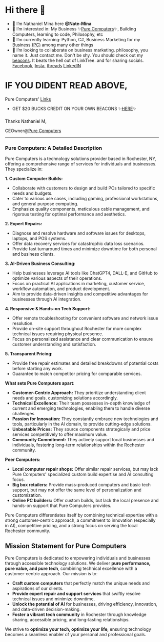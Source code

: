 <!--
**Nate-Mina/Nate-Mina** is a ✨ _special_ ✨ repository because its `README.md` (this file) appears on your GitHub profile.
-->

# Hi there 👋

- 👋 I’m Nathaniel Mina here **@Nate-Mina**
- 👀 I’m interested in: My Business ✨[Pure Computers](https://www.PureComp.Net)✨, Building Computers, learning to code, Philosophy, etc
- 🌱 I’m currently learning: Python, C#, Business Marketing for my Business [(PC)](https://P-C.live) among many other things
- 💞️ I’m looking to collaborate on business marketing. philosophy, you name it. Just contact me. Don't be shy. You should check out my [beacons](https://p-c.live/aboutme). It beats the hell out of LinkTree. and for sharing socials.
  [Facebook](https://facebook.com/natemina), [Insta](https://www.instagram.com/nates.techtips/), [threads](https://www.threads.net/@nates.techtips) [LinkedIN](https://www.linkedin.com/in/natestechlinks/)


#  IF YOU DIDENT READ ABOVE,  

 Pure Computers'
 [Links](https://p-c.live/)
   
-   GET $20 BUCKS CREDIT ON YOUR OWN BEACONS ✨[HERE](https://beacons.ai/signup?c=p_c)✨
###
Thanks
Nathaniel M,

 CEOwner@[Pure Computers](https://www.PureComp.net)


---


### Pure Computers: A Detailed Description

Pure Computers is a technology solutions provider based in Rochester, NY, offering a comprehensive range of services for individuals and businesses. They specialize in:

**1. Custom Computer Builds:**
- Collaborate with customers to design and build PCs tailored to specific needs and budgets.
- Cater to various use cases, including gaming, professional workstations, and general purpose computing.
- Emphasize quality components, meticulous cable management, and rigorous testing for optimal performance and aesthetics.

**2. Expert Repairs:**
- Diagnose and resolve hardware and software issues for desktops, laptops, and POS systems.
- Offer data recovery services for catastrophic data loss scenarios.
- Provide fast turnaround times and minimize downtime for both personal and business clients.

**3. AI-Driven Business Consulting:**
- Help businesses leverage AI tools like ChatGPT4, DALL-E, and GitHub to optimize various aspects of their operations.
- Focus on practical AI applications in marketing, customer service, workflow automation, and product development.
- Aim to provide data-driven insights and competitive advantages for businesses through AI integration.

**4. Responsive & Hands-on Tech Support:**
- Offer remote troubleshooting for convenient software and network issue resolution.
- Provide on-site support throughout Rochester for more complex technical issues requiring physical presence.
- Focus on personalized assistance and clear communication to ensure customer understanding and satisfaction.

**5. Transparent Pricing:**
- Provide free repair estimates and detailed breakdowns of potential costs before starting any work.
- Guarantee to match competitor pricing for comparable services.

**What sets Pure Computers apart:**

- **Customer-Centric Approach:**  They prioritize understanding client needs and goals, customizing solutions accordingly.
- **Technical Excellence:**  Their team possesses in-depth knowledge of current and emerging technologies, enabling them to handle diverse challenges.
- **Passion for Innovation:** They constantly embrace new technologies and tools, particularly in the AI domain, to provide cutting-edge solutions.
- **Unbeatable Prices:** They source components strategically and price services competitively to offer maximum value.
- **Community Commitment:** They actively support local businesses and individuals, fostering long-term relationships within the Rochester community.

**Peer Computers:**

- **Local computer repair shops:** Offer similar repair services, but may lack Pure Computers' specialized custom build expertise and AI consulting focus.
- **Big box retailers:** Provide mass-produced computers and basic tech support, but may not offer the same level of personalization and customization.
- **Online PC builders:** Offer custom builds, but lack the local presence and hands-on support that Pure Computers provides.

Pure Computers differentiates itself by combining technical expertise with a strong customer-centric approach, a commitment to innovation (especially in AI), competitive pricing, and a strong focus on serving the local Rochester community.

## Mission Statement for Pure Computers

Pure Computers is dedicated to empowering individuals and businesses through accessible technology solutions. We deliver **pure performance, pure value, and pure tech**, combining technical excellence with a customer-centric approach. Our mission is to:

- **Craft custom computers** that perfectly match the unique needs and aspirations of our clients.
- **Provide expert repair and support services** that swiftly resolve technical issues and minimize downtime.
- **Unlock the potential of AI** for businesses, driving efficiency, innovation, and data-driven decision-making.
- **Foster a vibrant tech community** in Rochester through knowledge sharing, accessible pricing, and long-lasting relationships.

We strive to **optimize your tech, optimize your life**, ensuring technology becomes a seamless enabler of your personal and professional goals.


